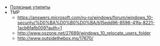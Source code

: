 * [Полезные утилиты](./utils/index.md)
* TMP
  * https://answers.microsoft.com/ru-ru/windows/forum/windows_10-security/%D0%BA%D0%B0%D0%BA/b15edd96-8596-41fa-8221-1acb6fafb009?auth=1
  * http://www.oszone.net/27689/windows_10_relocate_users_folder
  * http://www.outsidethebox.ms/17670/
